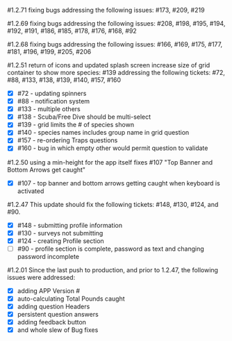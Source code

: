 #1.2.71
fixing bugs
addressing the following issues: #173, #209, #219

#1.2.69
fixing bugs
addressing the following issues: #208, #198, #195, #194, #192, #191, #186, #185, #178, #176, #168, #92

#1.2.68
fixing bugs
addressing the following issues: #166, #169, #175, #177, #181, #196, #199, #205, #206

#1.2.51
return of icons and updated splash screen
increase size of grid container to show more species: #139
addressing the following tickets: #72, #88, #133, #138, #139, #140, #157, #160

- [x] #72 - updating spinners
- [x] #88 - notification system
- [x] #133 - multiple others 
- [x] #138 - Scuba/Free Dive should be multi-select
- [x] #139 - grid limits the # of species shown
- [x] #140 - species names includes group name in grid question
- [x] #157 - re-ordering Traps questions
- [x] #160 - bug in which empty other would permit question to validate

#1.2.50
using a min-height for the app itself fixes #107 "Top Banner and Bottom Arrows get caught"

- [x] #107 - top banner and bottom arrows getting caught when keyboard is activated

#1.2.47
This update should fix the following tickets: #148, #130, #124, and #90.

- [x] #148 - submitting profile information
- [x] #130 - surveys not submitting
- [x] #124 - creating Profile section
- [ ] #90 - profile section is complete, password as text and changing password incomplete

#1.2.01
Since the last push to production, and prior to 1.2.47, the following issues were addressed:

- [x] adding APP Version #
- [x] auto-calculating Total Pounds caught
- [x] adding question Headers 
- [x] persistent question answers
- [x] adding feedback button
- [x] and whole slew of Bug fixes 
